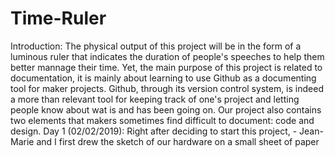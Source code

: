 # Time-Ruler
Introduction: The physical output of this project will be in the form of a luminous ruler that indicates the duration of people's speeches to help them better mannage their time. Yet, the main purpose of this project is related to documentation, it is mainly about learning to use Github as a documenting tool for maker projects. Github, through its version control system, is indeed a more than relevant tool for keeping track of one's project and letting people know about wat is and has been going on. Our project also contains two elements that makers sometimes find difficult to document: code and design.
Day 1 (02/02/2019): Right after deciding to start this project, 
        - Jean-Marie and I first drew the sketch of our hardware on a small sheet of paper
